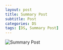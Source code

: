```yaml
---
layout: post
title: Summary Post
subtitle: Post
categories: DS
tags: [DS, Summary Post]
---
```




![Summary Post](https://upload.wikimedia.org/wikipedia/commons/3/3b/SummaryPost.jpg)
